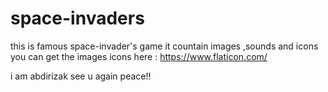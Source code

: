# space-invaders

this is famous space-invader's game it countain images ,sounds and icons you can get the images icons here : https://www.flaticon.com/

i am abdirizak see u again peace!!
